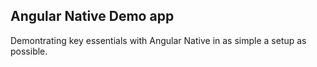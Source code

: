 ## Angular Native Demo app

Demontrating key essentials with Angular Native in as simple a setup as possible.